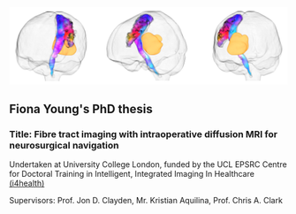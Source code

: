 ![banner.png](banner.png)

## Fiona Young's PhD thesis

### Title: Fibre tract imaging with intraoperative diffusion MRI for neurosurgical navigation

Undertaken at University College London, funded by the UCL EPSRC Centre for Doctoral Training in Intelligent, Integrated Imaging In Healthcare [(i4health)](https://www.ucl.ac.uk/intelligent-imaging-healthcare/epsrc-centre-doctoral-training-intelligent-integrated-imaging-healthcare-i4health)


Supervisors: Prof. Jon D. Clayden, Mr. Kristian Aquilina, Prof. Chris A. Clark
